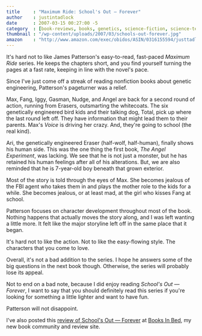 ```yaml
---
title     : "Maximum Ride: School's Out — Forever"
author    : justintadlock
date      : 2007-03-15 00:27:00 -5
category  : [book-reviews, books, genetics, science-fiction, science-technology]
thumbnail : "/wp-content/uploads/2007/03/schools-out-forever.jpg"
amazon    : "http://www.amazon.com/exec/obidos/ASIN/0316155594/justtadl-20"
---
```


It's hard not to like James Patterson's easy-to-read, fast-paced <em> Maximum Ride</em> series.  He keeps the chapters short, and you find yourself turning the pages at a fast rate, keeping in line with the novel's pace.

Since I've just come off a streak of reading nonfiction books about genetic engineering, Patterson's pageturner was a relief.

Max, Fang, Iggy, Gasman, Nudge, and Angel are back for a second round of action, running from Erasers, outsmarting the whitecoats.  The six genetically engineered bird kids and their talking dog, Total, pick up where the last round left off.  They have information that might lead them to their parents.  Max's <em> Voice</em> is driving her crazy.  And, they're going to school (the real kind).

Ari, the genetically engineered Eraser (half-wolf, half-human), finally shows his human side.  This was the one thing the first book, <em> The Angel Experiment</em>, was lacking.  We see that he is not just a monster, but he has retained his human feelings after all of his alterations.  But, we are also reminded that he is 7-year-old boy beneath that grown exterior.

Most of the story is told through the eyes of Max.  She becomes jealous of the FBI agent who takes them in and plays the mother role to the kids for a while.  She becomes jealous, or at least mad, at the girl who kisses Fang at school.

Patterson focuses on character development throughout most of the book.  Nothing happens that actually moves the story along, and I was left wanting a little more.  It felt like the major storyline left off in the same place that it began.

It's hard not to like the action.  Not to like the easy-flowing style.  The characters that you come to love.

Overall, it's not a bad addition to the series.  I hope he answers some of the big questions in the next book though.  Otherwise, the series will probably lose its appeal.

Not to end on a bad note, because I did enjoy reading <i> School's Out &mdash; Forever</i>, I want to say that you should definitely read this series if you're looking for something a little lighter and want to have fun.

Patterson will not disappoint.

I've also posted this <a href="http://booksinbed.com/archives/2007/03/14/maximum-ride-schools-out-forever" title="Maximum Ride Review at Books In Bed"> review of School's Out &mdash; Forever</a> at <a href="http://booksinbed.com" title="Books In Bed"> Books In Bed</a>, my new book community and review site.
